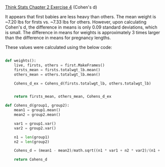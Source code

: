[Think Stats Chapter 2 Exercise 4](http://greenteapress.com/thinkstats2/html/thinkstats2003.html#toc24) (Cohen's d)

It appears that first babies are less heavy than others.  The mean weight is ~7.20 lbs for firsts vs. ~7.33 lbs for others.  However, upon calculating Cohen's d, the difference in means is only 0.09 standard deviations, which is small.  The difference in means for weights is approximately 3 times larger than the difference in means for pregnancy lengths.

These values were calculated using the below code:

```python

def weights():
    live, firsts, others = first.MakeFrames()
    firsts_mean = firsts.totalwgt_lb.mean()
    others_mean = others.totalwgt_lb.mean()

    Cohens_d_ex = Cohens_d(firsts.totalwgt_lb, others.totalwgt_lb)


    return firsts_mean, others_mean, Cohens_d_ex

def Cohens_d(group1, group2):
    mean1 = group1.mean()
    mean2 = group2.mean()

    var1 = group1.var()
    var2 = group2.var()

    n1 = len(group1)
    n2 = len(group2)

    Cohens_d = (mean1 - mean2)/math.sqrt((n1 * var1 + n2 * var2)/(n1 + n2))

    return Cohens_d
```
